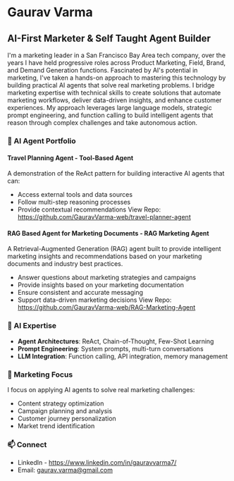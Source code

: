 # Gaurav Varma
## AI-First Marketer & Self Taught Agent Builder

I'm a marketing leader in a San Francisco Bay Area tech company, over the years I have held progressive roles across Product Marketing, Field, Brand, and Demand Generation functions.
Fascinated by AI's potential in marketing, I've taken a hands-on approach to mastering this technology by building practical AI agents that solve real marketing problems.
I bridge marketing expertise with technical skills to create solutions that automate marketing workflows, deliver data-driven insights, and enhance customer experiences. My approach leverages large language models, strategic prompt engineering, and function calling to build intelligent agents that reason through complex challenges and take autonomous action.

### 🤖 AI Agent Portfolio

#### Travel Planning Agent - Tool-Based Agent
A demonstration of the ReAct pattern for building interactive AI agents that can:
- Access external tools and data sources
- Follow multi-step reasoning processes
- Provide contextual recommendations
View Repo: https://github.com/GauravVarma-web/travel-planner-agent

#### RAG Based Agent for Marketing Documents - RAG Marketing Agent
A Retrieval-Augmented Generation (RAG) agent built to provide intelligent marketing insights and recommendations based on your marketing documents and industry best practices.
- Answer questions about marketing strategies and campaigns
- Provide insights based on your marketing documentation
- Ensure consistent and accurate messaging
- Support data-driven marketing decisions
View Repo: https://github.com/GauravVarma-web/RAG-Marketing-Agent

### 🧠 AI Expertise
- **Agent Architectures**: ReAct, Chain-of-Thought, Few-Shot Learning
- **Prompt Engineering**: System prompts, multi-turn conversations
- **LLM Integration**: Function calling, API integration, memory management

### 💼 Marketing Focus
I focus on applying AI agents to solve real marketing challenges:
- Content strategy optimization
- Campaign planning and analysis
- Customer journey personalization
- Market trend identification

### 📫 Connect
- LinkedIn - https://www.linkedin.com/in/gauravvarma7/
- Email: gaurav.varma@gmail.com
